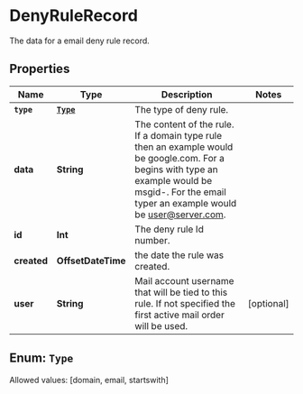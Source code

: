 

# DenyRuleRecord

The data for a email deny rule record.

## Properties

Name | Type | Description | Notes
------------ | ------------- | ------------- | -------------
**`type`** | [**`Type`**](#`Type`) | The type of deny rule. | 
**data** | **String** | The content of the rule.  If a domain type rule then an example would be google.com. For a begins with type an example would be msgid-.  For the email typer an example would be user@server.com. | 
**id** | **Int** | The deny rule Id number. | 
**created** | **OffsetDateTime** | the date the rule was created. | 
**user** | **String** | Mail account username that will be tied to this rule.  If not specified the first active mail order will be used. |  [optional]


## Enum: `Type`
Allowed values: [domain, email, startswith]




